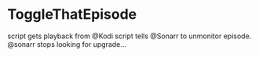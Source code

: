 # ToggleThatEpisode
script gets playback from @Kodi script tells @Sonarr to unmonitor episode. @sonarr stops looking for upgrade...
